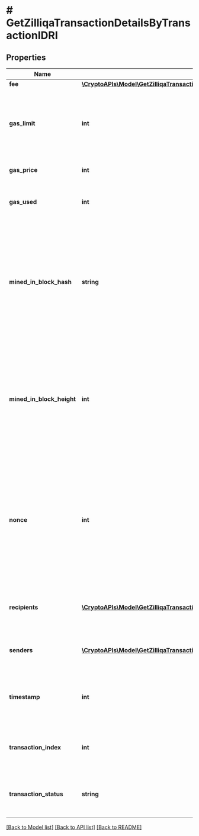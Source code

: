 # # GetZilliqaTransactionDetailsByTransactionIDRI

## Properties

Name | Type | Description | Notes
------------ | ------------- | ------------- | -------------
**fee** | [**\CryptoAPIs\Model\GetZilliqaTransactionDetailsByTransactionIDRIFee**](GetZilliqaTransactionDetailsByTransactionIDRIFee.md) |  |
**gas_limit** | **int** | Represents the maximum amount of gas allowed in the block in order to determine how many transactions it can fit. |
**gas_price** | **int** | Defines the price of the gas. |
**gas_used** | **int** | Defines how much of the gas for the block has been used. |
**mined_in_block_hash** | **string** | Represents the hash of the block, which is its unique identifier. It represents a cryptographic digital fingerprint made by hashing the block header twice through the SHA256 algorithm. |
**mined_in_block_height** | **int** | Represents the number of blocks in the blockchain preceding this specific block. Block numbers have no gaps. A blockchain usually starts with block 0 called the \&quot;Genesis block\&quot;. |
**nonce** | **int** | Represents the sequential running number for an address, starting from 0 for the first transaction. E.g., if the nonce of a transaction is 10, it would be the 11th transaction sent from the sender&#39;s address. |
**recipients** | [**\CryptoAPIs\Model\GetZilliqaTransactionDetailsByTransactionIDRIRecipientsInner[]**](GetZilliqaTransactionDetailsByTransactionIDRIRecipientsInner.md) | Represents an object of addresses that receive the transactions. |
**senders** | [**\CryptoAPIs\Model\GetZilliqaTransactionDetailsByTransactionIDRISendersInner[]**](GetZilliqaTransactionDetailsByTransactionIDRISendersInner.md) | Represents an object of addresses that provide the funds. |
**timestamp** | **int** | Defines the exact date/time when this block was mined in Unix Timestamp. |
**transaction_index** | **int** | Defines the numeric representation of the transaction index. |
**transaction_status** | **string** | Defines the status of the transaction, whether it is e.g. pending or complete. |

[[Back to Model list]](../../README.md#models) [[Back to API list]](../../README.md#endpoints) [[Back to README]](../../README.md)
